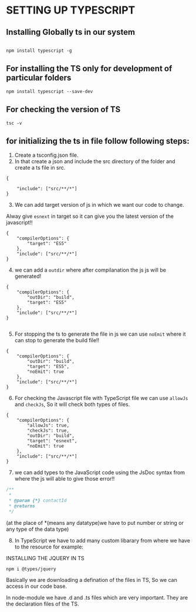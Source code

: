 
# SETTING UP TYPESCRIPT

## Installing Globally ts in our system
``` commands

npm install typescript -g

```


## For installing the TS only for development of particular folders
``` 
npm install typescript --save-dev

```

## For checking the version of TS

```
tsc -v

```

## for initializing the ts in file follow following steps:

1. Create a tsconfig.json file.
2. In that create a json and include the src directory of the folder and create a ts file in src.

```
{
    
    "include": ["src/**/*"]
}

```

3. We can add target version of js in which we want our code to change.

Alway give `esnext` in target so it can give you the latest version of the javascript!!

```
{
    "compilerOptions": {
        "target": "ES5"
    },
    "include": ["src/**/*"]
}
```

4. we can add a `outdir` where after compilanation the js js will be generated!

```
{
    "compilerOptions": {
        "outDir": "build",
        "target": "ES5"
    },
    "include": ["src/**/*"]
}
 
```

5. For stopping the ts to generate the file in js we can use `noEmit` where it can stop to generate the build file!!

```
{
    "compilerOptions": {
        "outDir": "build",
        "target": "ES5",
        "noEmit": true
    },
    "include": ["src/**/*"]
}

```

6. For checking the Javascript file with TypeScript file we can use `allowJs` and `checkJs`, So it will check both types of files.

```
{
    "compilerOptions": {
        "allowJs": true,
        "checkJs": true,
        "outDir": "build",
        "target": "esnext",
        "noEmit": true
    },
    "include": ["src/**/*"]
}

```

7. we can add types to the JavaScript code using the JsDoc syntax from where the js will able to give those error!!

```javascript
/**
 * 
 * @param {*} contactId 
 * @returns 
 */
```
(at the place of *(means any datatype)we have to put number or string or any type of the data type)

8. In TypeScript we have to add many custom libarary from where we have to the resource for example:

INSTALLING THE JQUERY IN TS

```
npm i @types/jquery
```

Basically we are downloading a defination of the files in TS, So we can access in our code base.

In node-module we have .d and .ts
files which are very important. They are the declaration files of the TS.


